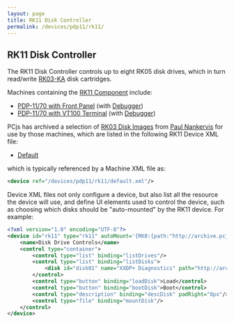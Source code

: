```yaml
---
layout: page
title: RK11 Disk Controller
permalink: /devices/pdp11/rk11/
---
```


RK11 Disk Controller
--------------------

The RK11 Disk Controller controls up to eight RK05 disk drives, which in turn read/write [RK03-KA](/disks/dec/rk03/)
disk cartridges.

Machines containing the [RK11 Component](/modules/pdp11/lib/rk11.js) include:

- [PDP-11/70 with Front Panel](/devices/pdp11/machine/1170/panel/) (with [Debugger](/devices/pdp11/machine/1170/panel/debugger/))
- [PDP-11/70 with VT100 Terminal](/devices/pdp11/machine/1170/vt100/) (with [Debugger](/devices/pdp11/machine/1170/vt100/debugger/))

PCjs has archived a selection of [RK03 Disk Images](/disks/dec/rk03/) from [Paul Nankervis](http://skn.noip.me/pdp11/)
for use by those machines, which are listed in the following RK11 Device XML file:

- [Default](/devices/pdp11/rk11/default.xml)

which is typically referenced by a Machine XML file as:

```xml
<device ref="/devices/pdp11/rk11/default.xml"/>
```
		
Device XML files not only configure a device, but also list all the resource the device will use, and define UI elements
used to control the device, such as choosing which disks should be "auto-mounted" by the RK11 device.  For example:

```xml
<?xml version="1.0" encoding="UTF-8"?>
<device id="rk11" type="rk11" autoMount='{RK0:{path:"http://archive.pcjs.org/disks/dec/rk03/RK03-XXDP.json"}}' pos="left" width="35%" padLeft="8px" padBottom="8px">
    <name>Disk Drive Controls</name>
    <control type="container">
        <control type="list" binding="listDrives"/>
        <control type="list" binding="listDisks">
            <disk id="disk01" name="XXDP+ Diagnostics" path="http://archive.pcjs.org/disks/dec/rk03/RK03-XXDP.json"/>
        </control>
        <control type="button" binding="loadDisk">Load</control>
        <control type="button" binding="bootDisk">Boot</control>
        <control type="description" binding="descDisk" padRight="8px"/>
        <control type="file" binding="mountDisk"/>
    </control>
</device>
```
